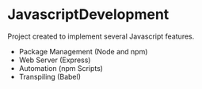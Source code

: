 # JavascriptDevelopment
Project created to implement several Javascript features.

* Package Management (Node and npm)
* Web Server (Express)
* Automation (npm Scripts)
* Transpiling (Babel)
